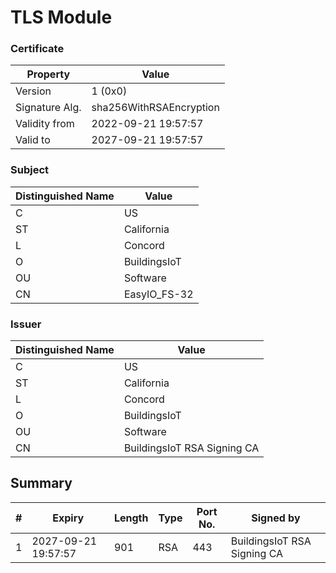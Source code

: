 # TLS Module

### Certificate
| Property | Value |
|---|---|
| Version           |          1 (0x0)          |
| Signature Alg.    |  sha256WithRSAEncryption  |
| Validity from     |    2022-09-21 19:57:57    |
| Valid to          |    2027-09-21 19:57:57    |

### Subject
| Distinguished Name | Value |
|---|---|
| C | US
| ST | California
| L | Concord
| O | BuildingsIoT
| OU | Software
| CN | EasyIO_FS-32

### Issuer
| Distinguished Name | Value |
|---|---|
| C | US
| ST | California
| L | Concord
| O | BuildingsIoT
| OU | Software
| CN | BuildingsIoT RSA Signing CA

## Summary

|   #   |          Expiry           |  Length  |  Type  |  Port No.  |  Signed by  | 
|-------|---------------------------|----------|--------|------------|-------------|
|   1   |    2027-09-21 19:57:57    |   901    |  RSA   |    443     | BuildingsIoT RSA Signing CA |